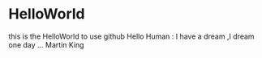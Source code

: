 # HelloWorld
this is the HelloWorld to use github
Hello Human :
I have a dream ,I dream one day ...
Martin King
